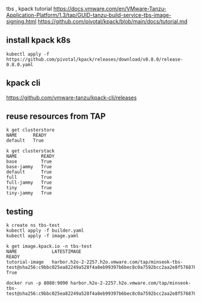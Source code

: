 tbs , kpack tutorial
https://docs.vmware.com/en/VMware-Tanzu-Application-Platform/1.3/tap/GUID-tanzu-build-service-tbs-image-signing.html
https://github.com/pivotal/kpack/blob/main/docs/tutorial.md

## install kpack k8s
```
kubectl apply -f https://github.com/pivotal/kpack/releases/download/v0.8.0/release-0.8.0.yaml
```
## kpack cli
https://github.com/vmware-tanzu/kpack-cli/releases


## reuse resources from TAP
```
k get clusterstore
NAME      READY
default   True

k get clusterstack
NAME         READY
base         True
base-jammy   True
default      True
full         True
full-jammy   True
tiny         True
tiny-jammy   True
```

## testing
```
k create ns tbs-test
kubectl apply -f builder.yaml
kubectl apply -f image.yaml
```
```
k get image.kpack.io -n tbs-test
NAME             LATESTIMAGE                                                                                                                     READY
tutorial-image   harbor.h2o-2-2257.h2o.vmware.com/tap/minseok-tbs-test@sha256:c9bbc025ea82249a528f4a8eb99397b6bec8c0a7592bcc2aa2e8f576878c1171   True
```
```
docker run -p 8080:9090 harbor.h2o-2-2257.h2o.vmware.com/tap/minseok-tbs-test@sha256:c9bbc025ea82249a528f4a8eb99397b6bec8c0a7592bcc2aa2e8f576878c1171
```
